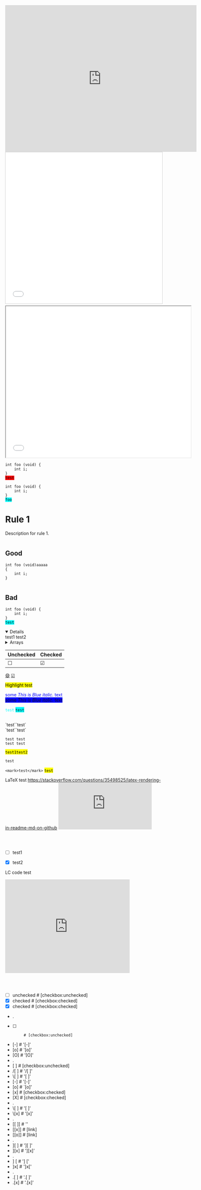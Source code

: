 <iframe src="https://www.slideshare.net/GeoffHuang2/slideshelf" width="615px" height="470px" frameborder="0" marginwidth="0" marginheight="0" scrolling="no" style="border:none;" allowfullscreen webkitallowfullscreen mozallowfullscreen></iframe>

<iframe src="//www.slideshare.net/slideshow/embed_code/key/CY961pehH54F3n" width="595" height="485" frameborder="0" marginwidth="0" marginheight="0" scrolling="no" style="border:1px solid #CCC; border-width:1px; margin-bottom:5px; max-width: 100%;" allowfullscreen> </iframe>

<iframe src="//www.slideshare.net/slideshow/embed_code/key/CY961pehH54F3n" width="595" height="485"> </iframe>

<pre><code class="language-c">int foo (void) {
    int i;
}  
<span style="background-color:red">test</span>
</code></pre>

<pre><code>int foo (void) {
    int i;
}  
<span style="background-color:cyan">foo</span>
</code></pre>



# Rule 1
Description for rule 1.

<div style="-webkit-column-count: 2; -moz-column-count: 2; column-count: 2; -webkit-column-rule: 1px dotted #e0e0e0; -moz-column-rule: 1px dotted #e0e0e0; column-rule: 1px dotted #e0e0e0;">
    <div style="display: inline-block;">
        <h2>Good</h2>
        <pre><code class="language-c">int foo (void)aaaaa
{
    int i;
}
</code></pre>
    </div>
    <div style="display: inline-block;">
        <h2>Bad</h2>
        <pre><code class="language-c">int foo (void) {
    int i;
}  
<span style="background-color:cyan">test</span>
</code></pre>
    </div>
</div>

<details open>
   test1  
   test2
</details>

<details>
   	<summary>Arrays</summary>

#### Easy:

1. Contains Duplicate: https://leetcode.com/problems/contains-duplicate/
1. Missing Number: https://leetcode.com/problems/missing-number/
1. Find All Numbers Disappeared in an Array: https://leetcode.com/problems/find-all-numbers-disappeared-in-an-array/
1. Single Number: https://leetcode.com/problems/single-number/

#### Medium:

1. Product of Array Except Self: https://leetcode.com/problems/product-of-array-except-self/
1. Find the Duplicate Number: https://leetcode.com/problems/find-the-duplicate-number/
1. Find All Duplicates in an Array: https://leetcode.com/problems/find-all-duplicates-in-an-array/

#### Hard:

1. First Missing Positive: https://leetcode.com/problems/first-missing-positive/
1. Longest Consecutive Sequence: https://leetcode.com/problems/longest-consecutive-sequence/

</details>

| Unchecked | Checked |
| --------- | ------- |
| &#9744;   | &#9745; |

[:smile:](http://github.com)
[&#9745;](http://github.com)

<mark>Highlight test</mark>

<span style="color:blue">some *This is Blue italic.* text</span>
<br>
<span style="background-color:blue">some *This is Blue italic.* text</span>
<br>




<span style="color:cyan">`test`</span>
<span style="background-color:cyan">`test`</span>

<br>
`test``test`
<br>
`test``test`
<br>

```
test test
test test
```

<mark>`test1test2`</mark>
 
 
 `test`
 
 `<mark>test</mark>`
 <mark>`test`</mark>

LaTeX test
https://stackoverflow.com/questions/35498525/latex-rendering-in-readme-md-on-github
![equation](http://latex.codecogs.com/gif.latex?O_t%3D%5Ctext%20%7B%20Onset%20event%20at%20time%20bin%20%7D%20t)

<br><br>
- [ ] test1  
- [x] test2  


LC code test
<iframe src="https://leetcode.com/playground/rWuvY2hN/shared" frameBorder="0" width="400" height="300"></iframe>

<br><br>
* [ ] unchecked # [checkbox:unchecked]
* [x] checked   # [checkbox:checked]
* [X] checked   # [checkbox:checked]
* .
- [ ]          # [checkbox:unchecked]
- [-]          # '[-]'
- [o]          # '[o]'
- [O]          # '[O]'
- .
- \[ ]         # [checkbox:unchecked]
- /[ ]         # '/[ ]'
- \\[ ]        # '\[ ]'
- \[-]         # '\[-]' 
- \[o]         # `\[o]'
- \[x]         # [checkbox:checked]
- \[X]         # [checkbox:checked]
- .
- \\[ ]        # '\[ ]'
- \\[x]        # '\[x]'
- .
- [[ ]]        # ''
- [[x]]        # [link]
- [[o]]        # [link]
- .
- ][ ]         # '][ ]'
- ][x]         # '][x]'
- .
- ] [          #  '] ['
- ]x[          #  ']x['
- .
- .[ ]         #  '.[ ]'
- .[x]         #  '.[x]'
